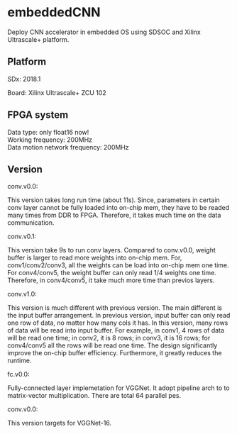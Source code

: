 # embeddedCNN
Deploy CNN accelerator in embedded OS using SDSOC and Xilinx Ultrascale+ platform.

## Platform

SDx: 2018.1 

Board: Xilinx Ultrascale+ ZCU 102

## FPGA system

Data type: only float16 now!  
Working frequency: 200MHz  
Data motion network frequency: 200MHz 

## Version

conv.v0.0: 
  
  This version takes long run time (about 11s). Since, parameters in certain conv layer cannot be fully loaded into on-chip mem, 
they have to be readed many times from DDR to FPGA. Therefore, it takes much time on the data communication.

conv.v0.1:

  This version take 9s to run conv layers. Compared to conv.v0.0, weight buffer is larger to read more weights into on-chip mem.
For, conv1/conv2/conv3, all the weights can be load into on-chip mem one time. For conv4/conv5, the weight buffer can only read 
1/4 weights one time. Therefore, in conv4/conv5, it take much more time than previos layers.

conv.v1.0:

  This version is much different with previous version. The main different is the input buffer arrangement. In previous version,
input buffer can only read one row of data, no matter how many cols it has. In this version, many rows of data will be read into
input buffer. For example, in conv1, 4 rows of data will be read one time; in conv2, it is 8 rows; in conv3, it is 16 rows; for
conv4/conv5 all the rows will be read one time. The design significantly improve the on-chip buffer efficiency. Furthermore, it
greatly reduces the runtime.

fc.v0.0:

  Fully-connected layer implemetation for VGGNet. It adopt pipeline arch to to matrix-vector multiplication. There are total 64
parallel pes.

conv.v0.0:

  This version targets for VGGNet-16. 

